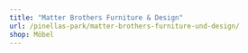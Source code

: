 ```yaml
---
title: "Matter Brothers Furniture & Design"
url: /pinellas-park/matter-brothers-furniture-und-design/
shop: Möbel
---
```

